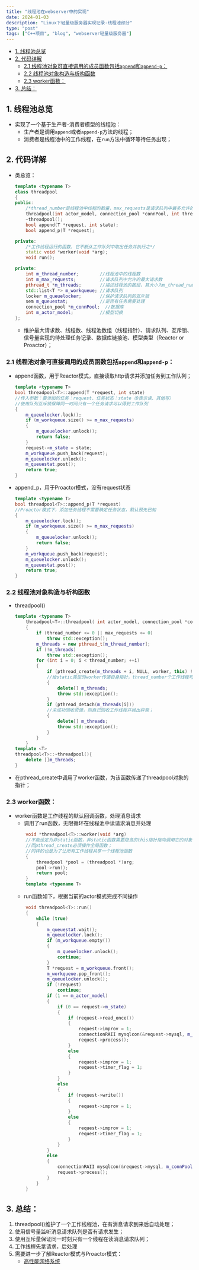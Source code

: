 ```yaml
---
title: "线程池在webserver中的实现"
date: 2024-01-03
description: "Linux下轻量级服务器实现记录-线程池部分"
type: "post"
tags: ["C++项目", "blog", "webserver轻量级服务器"]
---
```


<!-- START doctoc generated TOC please keep comment here to allow auto update -->
<!-- DON'T EDIT THIS SECTION, INSTEAD RE-RUN doctoc TO UPDATE -->
<!-- **Table of Contents**  *generated with [DocToc](https://github.com/thlorenz/doctoc)* -->

- [1. 线程池总览](#1-%E7%BA%BF%E7%A8%8B%E6%B1%A0%E6%80%BB%E8%A7%88)
- [2. 代码详解](#2-%E4%BB%A3%E7%A0%81%E8%AF%A6%E8%A7%A3)
  - [2.1 线程池对象可直接调用的成员函数包括`append`和`append-p`：](#21-%E7%BA%BF%E7%A8%8B%E6%B1%A0%E5%AF%B9%E8%B1%A1%E5%8F%AF%E7%9B%B4%E6%8E%A5%E8%B0%83%E7%94%A8%E7%9A%84%E6%88%90%E5%91%98%E5%87%BD%E6%95%B0%E5%8C%85%E6%8B%ACappend%E5%92%8Cappend-p)
  - [2.2 线程池对象构造与析构函数](#22-%E7%BA%BF%E7%A8%8B%E6%B1%A0%E5%AF%B9%E8%B1%A1%E6%9E%84%E9%80%A0%E4%B8%8E%E6%9E%90%E6%9E%84%E5%87%BD%E6%95%B0)
  - [2.3 worker函数：](#23-worker%E5%87%BD%E6%95%B0)
- [3. 总结：](#3-%E6%80%BB%E7%BB%93)

<!-- END doctoc generated TOC please keep comment here to allow auto update -->

## 1. 线程池总览
- 实现了一个基于生产者-消费者模型的线程池：
    - 生产者是调用`append`或者`append-p`方法的线程；
    - 消费者是线程池中的工作线程，在`run`方法中循环等待任务出现；

## 2. 代码详解
- 类总览：
    ```c++
    template <typename T>
    class threadpool
    {
    public:
        /*thread_number是线程池中线程的数量，max_requests是请求队列中最多允许的、等待处理的请求的数量*/
        threadpool(int actor_model, connection_pool *connPool, int thread_number = 8, int max_request = 10000);
        ~threadpool();
        bool append(T *request, int state);
        bool append_p(T *request);

    private:
        /*工作线程运行的函数，它不断从工作队列中取出任务并执行之*/
        static void *worker(void *arg);
        void run();

    private:
        int m_thread_number;        //线程池中的线程数
        int m_max_requests;         //请求队列中允许的最大请求数
        pthread_t *m_threads;       //描述线程池的数组，其大小为m_thread_number
        std::list<T *> m_workqueue; //请求队列
        locker m_queuelocker;       //保护请求队列的互斥锁
        sem m_queuestat;            //是否有任务需要处理
        connection_pool *m_connPool;  //数据库
        int m_actor_model;          //模型切换
    };
    ```
    - 维护最大请求数、线程数、线程池数组（线程指针）、请求队列、互斥锁、信号量实现的待处理任务记录、数据库链接池、模型类型（Reactor or Proactor）；
### 2.1 线程池对象可直接调用的成员函数包括`append`和`append-p`：
- append函数，用于Reactor模式，直接读取http请求并添加任务到工作队列；

    ```c++
    template <typename T>
    bool threadpool<T>::append(T *request, int state)
    //传入参数：要添加的任务：request、任务状态：state（0表示读、其他写）
    //使用队列互斥锁保障同一时间只有一个任务请求可以得到工作队列
    {
        m_queuelocker.lock();
        if (m_workqueue.size() >= m_max_requests)
        {
            m_queuelocker.unlock();
            return false;
        }
        request->m_state = state;
        m_workqueue.push_back(request);
        m_queuelocker.unlock();
        m_queuestat.post();
        return true;
    }
    ```
- append_p，用于Proactor模式，没有request状态

    ```c++
    template <typename T>
    bool threadpool<T>::append_p(T *request)
    //Proactor模式下，添加任务线程不需要确定任务状态，默认预先已知
    {
        m_queuelocker.lock();
        if (m_workqueue.size() >= m_max_requests)
        {
            m_queuelocker.unlock();
            return false;
        }
        m_workqueue.push_back(request);
        m_queuelocker.unlock();
        m_queuestat.post();
        return true;
    }
    ```
### 2.2 线程池对象构造与析构函数
- threadpool()
    ```c++
    template <typename T>
        threadpool<T>::threadpool( int actor_model, connection_pool *connPool, int thread_number, int max_requests) : m_actor_model(actor_model),m_thread_number(thread_number), m_max_requests(max_requests), m_threads(NULL),m_connPool(connPool)
        {
            if (thread_number <= 0 || max_requests <= 0)
                throw std::exception();
            m_threads = new pthread_t[m_thread_number];
            if (!m_threads)
                throw std::exception();
            for (int i = 0; i < thread_number; ++i)
            {
                if (pthread_create(m_threads + i, NULL, worker, this) != 0)
                //给static类型的worker传递自身指针，thread_number个工作线程均共享一个threadpool；
                {
                    delete[] m_threads;
                    throw std::exception();
                }
                if (pthread_detach(m_threads[i]))
                //未成功回收资源，则自己回收工作线程并抛出异常；
                {
                    delete[] m_threads;
                    throw std::exception();
                }
            }
        }
    template <T>
    threadpool<T>::~threadpool(){
        delete []m_threads;
    }
    ```
- 在pthread_create中调用了worker函数，为该函数传递了threadpool对象的指针；
### 2.3 worker函数：
- worker函数是工作线程的默认回调函数，处理消息请求
    - 调用了run函数，无限循环在线程池中读请求消息并处理
    ```c++
        void *threadpool<T>::worker(void *arg)
        //不能设定为非static函数，非static函数需要隐含的this指针指向调用它的对象
        //而pthread_create必须操作全局函数；
        //同样的也是为了让所有工作线程共享一个线程池函数
        {
            threadpool *pool = (threadpool *)arg;
            pool->run();
            return pool;
        }
        template <typename T>
    ```
    - run函数如下，根据当前的actor模式完成不同操作
    ```c++
        void threadpool<T>::run()
        {
            while (true)
            {
                m_queuestat.wait();
                m_queuelocker.lock();
                if (m_workqueue.empty())
                {
                    m_queuelocker.unlock();
                    continue;
                }
                T *request = m_workqueue.front();
                m_workqueue.pop_front();
                m_queuelocker.unlock();
                if (!request)
                    continue;
                if (1 == m_actor_model)
                {
                    if (0 == request->m_state)
                    {
                        if (request->read_once())
                        {
                            request->improv = 1;
                            connectionRAII mysqlcon(&request->mysql, m_connPool);
                            request->process();
                        }
                        else
                        {
                            request->improv = 1;
                            request->timer_flag = 1;
                        }
                    }
                    else
                    {
                        if (request->write())
                        {
                            request->improv = 1;
                        }
                        else
                        {
                            request->improv = 1;
                            request->timer_flag = 1;
                        }
                    }
                }
                else
                {
                    connectionRAII mysqlcon(&request->mysql, m_connPool);
                    request->process();
                }
            }
        }
    ``` 

## 3. 总结：
1. threadpool()维护了一个工作线程池，在有消息请求到来后自动处理；
2. 使用信号量监听消息请求队列是否有请求发生；
3. 使用互斥量保证同一时刻只有一个线程在读消息请求队列；
4. 工作线程先拿请求，后处理
5. 需要进一步了解Reactor模式与Proactor模式：
    - [高性能网络系统](../操作系统学习/网络系统部分.md)
